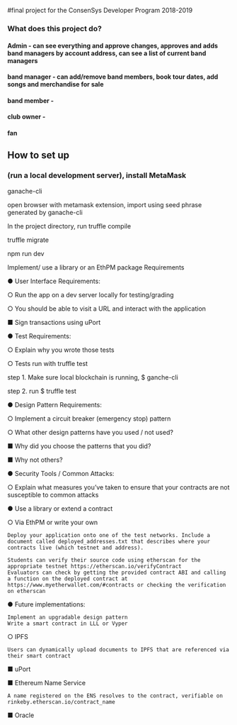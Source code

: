 #final project for the ConsenSys Developer Program 2018-2019
### What does this project do?

#### Admin - can see everything and approve changes, approves and adds band managers by account address, can see a list of current band managers
#### band manager - can add/remove band members, book tour dates, add songs and merchandise for sale
#### band member -
#### club owner -
#### fan

## How to set up
### (run a local development server), install MetaMask

ganache-cli

open browser with metamask extension,  import using seed phrase generated by ganache-cli

In the project directory, run truffle compile

truffle migrate

npm run dev


Implement/ use a library or an EthPM package 
Requirements

●          User Interface Requirements:

○          Run the app on a dev server locally for testing/grading

○          You should be able to visit a URL and interact with the application

■          Sign transactions using uPort

 

●          Test Requirements:

○          Explain why you wrote those tests

○          Tests run with truffle test

step 1. Make sure local blockchain is running, $ ganche-cli

step 2. run $ truffle test

 

●          Design Pattern Requirements:

○          Implement a circuit breaker (emergency stop) pattern

○          What other design patterns have you used / not used?

■          Why did you choose the patterns that you did?

■          Why not others?

 

●          Security Tools / Common Attacks:

○          Explain what measures you’ve taken to ensure that your contracts are not susceptible to common attacks

 

●          Use a library or extend a contract

○          Via EthPM or write your own

 

    Deploy your application onto one of the test networks. Include a document called deployed_addresses.txt that describes where your contracts live (which testnet and address).

    Students can verify their source code using etherscan for the appropriate testnet https://etherscan.io/verifyContract 
    Evaluators can check by getting the provided contract ABI and calling a function on the deployed contract at https://www.myetherwallet.com/#contracts or checking the verification on etherscan

● Future implementations:

    Implement an upgradable design pattern
    Write a smart contract in LLL or Vyper

○  IPFS

    Users can dynamically upload documents to IPFS that are referenced via their smart contract

■      uPort

■      Ethereum Name Service

    A name registered on the ENS resolves to the contract, verifiable on rinkeby.etherscan.io/contract_name

■      Oracle

